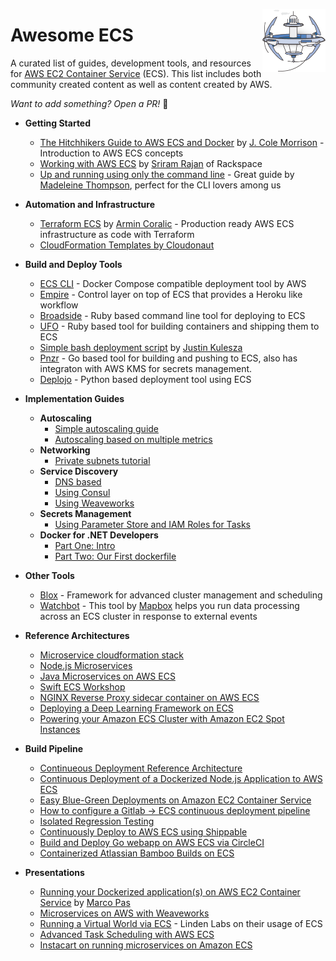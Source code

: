 [<img src="./ecs-icon.png" align="right" width="20%">](https://aws.amazon.com/ecs/)
# Awesome ECS

A curated list of guides, development tools, and resources for [AWS EC2 Container Service](https://aws.amazon.com/ecs/) (ECS). This list includes both community created content as well as content created by AWS.

_Want to add something? Open a PR!_ 🙂

* __Getting Started__
  - [The Hitchhikers Guide to AWS ECS and Docker](http://start.jcolemorrison.com/the-hitchhikers-guide-to-aws-ecs-and-docker/) by [J. Cole Morrison](https://twitter.com/JColeMorrison) - Introduction to AWS ECS concepts
  - [Working with AWS ECS](https://blog.rackspace.com/working-aws-ecs) by [Sriram Rajan](https://twitter.com/sriramrajan) of Rackspace
  - [Up and running using only the command line](https://mdln.net/articles/ecs-walkthrough.html) - Great guide by [Madeleine Thompson](https://github.com/madeleineth), perfect for the CLI lovers among us

* __Automation and Infrastructure__
  - [Terraform ECS](https://github.com/arminc/terraform-ecs) by [Armin Coralic](https://twitter.com/acoralic) - Production ready AWS ECS infrastructure as code with Terraform
  - [CloudFormation Templates by Cloudonaut](https://cloudonaut.io/new-cloudformation-templates-ecs-cluster-service-legacy-vpc-wrapper-automated-tests/)

* __Build and Deploy Tools__
  - [ECS CLI](https://github.com/aws/amazon-ecs-cli) - Docker Compose compatible deployment tool by AWS
  - [Empire](https://github.com/remind101/empire/blob/master/README.md) - Control layer on top of ECS that provides a Heroku like workflow
  - [Broadside](https://github.com/lumoslabs/broadside/) - Ruby based command line tool for deploying to ECS
  - [UFO](https://github.com/tongueroo/ufo/blob/master/README.md) - Ruby based tool for building containers and shipping them to ECS
  - [Simple bash deployment script](https://spin.atomicobject.com/2017/06/06/ecs-deployment-script/) by [Justin Kulesza](https://twitter.com/JustinKulesza)
  - [Pnzr](https://github.com/jobtalk/pnzr) - Go based tool for building and pushing to ECS, also has integraton with AWS KMS for secrets management.
  - [Deplojo](https://github.com/LabD/ecs-deplojo) - Python based deployment tool using ECS

* __Implementation Guides__
  * __Autoscaling__
    - [Simple autoscaling guide](https://www.codementor.io/jholub/amazon-ecs-auto-scale-docker-containers-6keydo24n)
    - [Autoscaling based on multiple metrics](http://garbe.io/blog/2017/04/12/a-better-solution-to-ecs-autoscaling/)
  * __Networking__
    - [Private subnets tutorial](https://www.topcoder.com/blog/aws-container-services-private-subnets-tutorial/)
  * __Service Discovery__
    - [DNS based](https://github.com/awslabs/ecs-refarch-service-discovery/)
    - [Using Consul](https://aws.amazon.com/blogs/compute/service-discovery-via-consul-with-amazon-ecs/)
    - [Using Weaveworks](https://www.weave.works/blog/using-weave-to-network-containerized-microservices-on-amazon-ecs/)
  * __Secrets Management__
    - [Using Parameter Store and IAM Roles for Tasks](https://aws.amazon.com/blogs/compute/managing-secrets-for-amazon-ecs-applications-using-parameter-store-and-iam-roles-for-tasks/)
  * __Docker for .NET Developers__
    - [Part One: Intro](https://www.stevejgordon.co.uk/docker-dotnet-developers-part-1)
    - [Part Two: Our First dockerfile](https://www.stevejgordon.co.uk/docker-for-dotnet-developers-part-2)

* __Other Tools__
  - [Blox](https://blox.github.io/) - Framework for advanced cluster management and scheduling
  - [Watchbot](https://github.com/mapbox/ecs-watchbot) - This tool by [Mapbox](https://www.mapbox.com/) helps you run data processing across an ECS cluster in response to external events

* __Reference Architectures__
  - [Microservice cloudformation stack](https://github.com/awslabs/ecs-refarch-cloudformation)
  - [Node.js Microservices](https://github.com/awslabs/amazon-ecs-nodejs-microservices)
  - [Java Microservices on AWS ECS](https://github.com/awslabs/amazon-ecs-java-microservices)
  - [Swift ECS Workshop](https://github.com/awslabs/swift-ecs-workshop)
  - [NGINX Reverse Proxy sidecar container on AWS ECS](https://github.com/awslabs/ecs-nginx-reverse-proxy)
  - [Deploying a Deep Learning Framework on ECS](https://github.com/awslabs/ecs-deep-learning-workshop)
  - [Powering your Amazon ECS Cluster with Amazon EC2 Spot Instances](https://github.com/awslabs/ec2-spot-labs/tree/master/ecs-ec2-spot-fleet)

* __Build Pipeline__
  - [Continueous Deployment Reference Architecture](https://github.com/awslabs/ecs-refarch-continuous-deployment)
  - [Continuous Deployment of a Dockerized Node.js Application to AWS ECS](https://semaphoreci.com/community/tutorials/continuous-deployment-of-a-dockerized-node-js-application-to-aws-ecs)
  - [Easy Blue-Green Deployments on Amazon EC2 Container Service](https://blog.codeship.com/easy-blue-green-deployments-on-amazon-ec2-container-service/)
  - [How to configure a Gitlab -> ECS continuous deployment pipeline](http://jeanphix.me/2017/06/14/how-to-configure-a-gitlab-ecs-continuous-deployment-pipeline/)
  - [Isolated Regression Testing](https://aws.amazon.com/blogs/compute/amazon-ecs-at-the-climate-corporation-using-ecr-and-multiple-accounts-for-isolated-regression-testing/)
  - [Continuously Deploy to AWS ECS using Shippable](http://blog.shippable.com/continuous-delivery-from-github-to-amazon-ecs)
  - [Build and Deploy Go webapp on AWS ECS via CircleCI](https://github.com/circleci/go-ecs-ecr)
  - [Containerized Atlassian Bamboo Builds on ECS](https://bitbucket.org/atlassian/per-build-container)

* __Presentations__
  - [Running your Dockerized application(s) on AWS EC2 Container Service](https://speakerdeck.com/mpas/running-your-dockerized-application-s-on-aws-ec2-container-service) by [Marco Pas](https://twitter.com/marcopas)
  - [Microservices on AWS with Weaveworks](https://www.youtube.com/watch?v=nSvpjZkmYIM)
  - [Running a Virtual World via ECS](https://www.youtube.com/watch?v=wGg_4aFOHsY) - Linden Labs on their usage of ECS
  - [Advanced Task Scheduling with AWS ECS](https://www.youtube.com/watch?v=RJZU0zZoKR8)
  - [Instacart on running microservices on Amazon ECS](https://www.youtube.com/watch?v=CtALTTjy7Qw)
